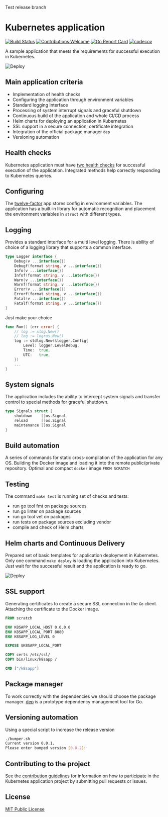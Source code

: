 Test release branch

# Kubernetes application

[![Build Status](https://travis-ci.org/k8s-community/k8sapp.svg?branch=master)](https://travis-ci.org/k8s-community/k8sapp)
[![Contributions Welcome](https://img.shields.io/badge/contributions-welcome-brightgreen.svg?style=flat)](https://github.com/k8s-community/k8sapp/issues)
[![Go Report Card](https://goreportcard.com/badge/github.com/k8s-community/k8sapp)](https://goreportcard.com/report/github.com/k8s-community/k8sapp)
[![codecov](https://codecov.io/gh/k8s-community/k8sapp/branch/master/graph/badge.svg)](https://codecov.io/gh/k8s-community/k8sapp)

A sample application that meets the requirements for successful execution in Kubernetes.

![Deploy](docs/img/k8sapp.png)

## Main application criteria

- Implementation of health checks
- Configuring the application through environment variables
- Standard logging Interface
- Processing of system interrupt signals and graceful shutdown
- Continuous build of the application and whole CI/CD process
- Helm charts for deploying an application in Kubernetes
- SSL support in a secure connection, certificate integration
- Integration of the official package manager `dep`
- Versioning automation

## Health checks

Kubernetes application must have [two health checks](https://kubernetes.io/docs/concepts/workloads/pods/pod-lifecycle/) for successful execution of the application. Integrated methods help correctly responding to Kubernetes queries.

## Configuring

The [twelve-factor](https://12factor.net/config) app stores config in environment variables. The application has a built-in library for automatic recognition and placement the environment variables in `struct` with different types.

## Logging

Provides a standard interface for a multi level logging. There is ability of choice of a logging library that supports a common interface.

```go
type Logger interface {
    Debug(v ...interface{})
    Debugf(format string, v ...interface{})
    Info(v ...interface{})
    Infof(format string, v ...interface{})
    Warn(v ...interface{})
    Warnf(format string, v ...interface{})
    Error(v ...interface{})
    Errorf(format string, v ...interface{})
    Fatal(v ...interface{})
    Fatalf(format string, v ...interface{})
}
```

Just make your choice

```go
func Run() (err error) {
    // log := xlog.New()
    // log := logrus.New()
    log := stdlog.New(&logger.Config{
        Level: logger.LevelDebug,
        Time:  true,
        UTC:   true,
    })
    ...
}
```

## System signals

The application includes the ability to intercept system signals and transfer control to special methods for graceful shutdown.

```go
type Signals struct {
    shutdown    []os.Signal
    reload      []os.Signal
    maintenance []os.Signal
}
```

## Build automation

A series of commands for static cross-compilation of the application for any OS. Building the Docker image and loading it into the remote public/private repository. Optimal and compact `docker` image `FROM SCRATCH`

## Testing

The command `make test` is running set of checks and tests:

- run go tool fmt on package sources
- run go linter on package sources
- run go tool vet on packages
- run tests on package sources excluding vendor
- compile and check of Helm charts

## Helm charts and Continuous Delivery

Prepared set of basic templates for application deployment in Kubernetes. Only one command `make deploy` is loading the application into Kubernetes. Just wait for the successful result and the application is ready to go.

![Deploy](docs/img/deploy.png)

## SSL support

Generating certificates to create a secure SSL connection in the `Go` client. Attaching the certificate to the Docker image.

```Dockerfile
FROM scratch

ENV K8SAPP_LOCAL_HOST 0.0.0.0
ENV K8SAPP_LOCAL_PORT 8080
ENV K8SAPP_LOG_LEVEL 0

EXPOSE $K8SAPP_LOCAL_PORT

COPY certs /etc/ssl/
COPY bin/linux/k8sapp /

CMD ["/k8sapp"]
```

## Package manager

To work correctly with the dependencies we should choose the package manager. [dep](https://github.com/golang/dep) is a prototype dependency management tool for Go.

## Versioning automation

Using a special script to increase the release version

```sh
./bumper.sh
Current version 0.0.1.
Please enter bumped version [0.0.2]:
```

## Contributing to the project

See the [contribution guidelines](docs/CONTRIBUTING.md) for information on how to
participate in the Kubernetes application project by submitting pull requests or issues.

## License

[MIT Public License](https://github.com/k8s-community/k8sapp/blob/master/LICENSE)

